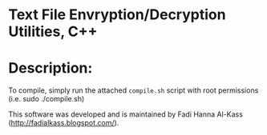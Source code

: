 Text File Envryption/Decryption Utilities, C++
==============================================

Description:
============

To compile, simply run the attached `compile.sh` script with root permissions (i.e. sudo ./compile.sh)




This software was developed and is maintained by Fadi Hanna Al-Kass (http://fadialkass.blogspot.com/).
